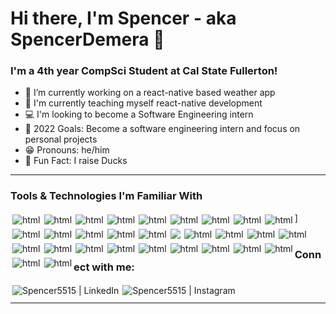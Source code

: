 # Hi there, I'm Spencer - aka SpencerDemera 👋

### I'm a 4th year CompSci Student at Cal State Fullerton!

- 🔭 I’m currently working on a react-native based weather app
- 🌾 I'm currently teaching myself react-native development
- 💻 I'm looking to become a Software Engineering intern
- 📸 2022 Goals: Become a software engineering intern and focus on personal projects
- 😁 Pronouns: he/him
- 🦆 Fun Fact: I raise Ducks

---

### Tools & Technologies I'm Familiar With

<img align="left" style="vertical-align:top; margin:3px" src="https://img.shields.io/badge/c-%2300599C.svg?style=for-the-badge&logo=c&logoColor=white" alt="html"/>
<img align="left" style="vertical-align:top; margin:3px" src="https://img.shields.io/badge/c++-%2300599C.svg?style=for-the-badge&logo=c%2B%2B&logoColor=white" alt="html"/>
<img align="left" style="vertical-align:top; margin:3px" src="https://img.shields.io/badge/c%23-%23239120.svg?style=for-the-badge&logo=c-sharp&logoColor=white" alt="html"/>
<img align="left" style="vertical-align:top; margin:3px" src="https://img.shields.io/badge/java-%23ED8B00.svg?style=for-the-badge&logo=java&logoColor=white" alt="html"/>
<img align="left" style="vertical-align:top; margin:3px" src="https://img.shields.io/badge/python-3670A0?style=for-the-badge&logo=python&logoColor=ffdd54" alt="html"/>
<img align="left" style="vertical-align:top; margin:3px" src="https://img.shields.io/badge/css3-%231572B6.svg?style=for-the-badge&logo=css3&logoColor=white" alt="html"/>
<img align="left" style="vertical-align:top; margin:3px" src="https://img.shields.io/badge/html5-%23E34F26.svg?style=for-the-badge&logo=html5&logoColor=white" alt="html"/>
<img align="left" style="vertical-align:top; margin:3px" src="https://img.shields.io/badge/php-%23777BB4.svg?style=for-the-badge&logo=php&logoColor=white" alt="html"/>
<img align="left" style="vertical-align:top; margin:3px" src="https://img.shields.io/badge/shell_script-%23121011.svg?style=for-the-badge&logo=gnu-bash&logoColor=white" alt="html"/>
<img align="left" style="vertical-align:top; margin:3px" src="https://img.shields.io/badge/javascript-%23323330.svg?style=for-the-badge&logo=javascript&logoColor=%23F7DF1E" alt="html"/>
<img align="left" style="vertical-align:top; margin:3px" src="https://img.shields.io/badge/mysql-%2300f.svg?style=for-the-badge&logo=mysql&logoColor=white" alt="html"/>
<img align="left" style="vertical-align:top; margin:3px" src="https://img.shields.io/badge/redis-%23DD0031.svg?style=for-the-badge&logo=redis&logoColor=white" alt="html"/>
<img align="left" style="vertical-align:top; margin:3px" src="https://img.shields.io/badge/sqlite-%2307405e.svg?style=for-the-badge&logo=sqlite&logoColor=white" alt="html"/>
<img align="left" style="vertical-align:top; margin:3px" src="https://img.shields.io/badge/Amazon%20DynamoDB-4053D6?style=for-the-badge&logo=Amazon%20DynamoDB&logoColor=white" alt="html"/>
<img align="left" style="vertical-align:top; margin:3px" src="https://img.shields.io/badge/.NET-5C2D91?style=for-the-badge&logo=.net&logoColor=white" />
<img align="left" style="vertical-align:top; margin:3px" src="https://img.shields.io/badge/Anaconda-%2344A833.svg?style=for-the-badge&logo=anaconda&logoColor=white" alt="html"/>
<img align="left" style="vertical-align:top; margin:3px" src="https://img.shields.io/badge/react-%2320232a.svg?style=for-the-badge&logo=react&logoColor=%2361DAFB" alt="html"/>
<img align="left" style="vertical-align:top; margin:3px" src="https://img.shields.io/badge/react_native-%2320232a.svg?style=for-the-badge&logo=react&logoColor=%2361DAFB" alt="html"/>
<img align="left" style="vertical-align:top; margin:3px" src="https://img.shields.io/badge/PyTorch-%23EE4C2C.svg?style=for-the-badge&logo=PyTorch&logoColor=white" alt="html"/>
<img align="left" style="vertical-align:top; margin:3px" src="https://img.shields.io/badge/Visual%20Studio%20Code-0078d7.svg?style=for-the-badge&logo=visual-studio-code&logoColor=white" alt="html"/>]
<img align="left" style="vertical-align:top; margin:3px" src="https://img.shields.io/badge/Eclipse-FE7A16.svg?style=for-the-badge&logo=Eclipse&logoColor=white" alt="html"/>
<img align="left" style="vertical-align:top; margin:3px" src="https://img.shields.io/badge/Reddit-%23FF4500.svg?style=for-the-badge&logo=Reddit&logoColor=white" alt="html"/>
<img align="left" style="vertical-align:top; margin:3px" src="https://img.shields.io/badge/Adobe%20Acrobat%20Reader-EC1C24.svg?style=for-the-badge&logo=Adobe%20Acrobat%20Reader&logoColor=white" alt="html"/>
<img align="left" style="vertical-align:top; margin:3px" src="https://img.shields.io/badge/Adobe%20Lightroom-31A8FF.svg?style=for-the-badge&logo=Adobe%20Lightroom&logoColor=white" alt="html"/>
<img align="left" style="vertical-align:top; margin:3px" src="https://img.shields.io/badge/figma-%23F24E1E.svg?style=for-the-badge&logo=figma&logoColor=white" alt="html"/>
<img align="left" style="vertical-align:top; margin:3px" src="https://img.shields.io/badge/Canva-%2300C4CC.svg?style=for-the-badge&logo=Canva&logoColor=white" alt="html"/>
<img align="left" style="vertical-align:top; margin:3px" src="https://img.shields.io/badge/nVIDIA-%2376B900.svg?style=for-the-badge&logo=nVIDIA&logoColor=white" alt="html"/>
<img align="left" style="vertical-align:top; margin:3px" src="https://img.shields.io/badge/Linux-FCC624?style=for-the-badge&logo=linux&logoColor=black" alt="html"/>
<img align="left" style="vertical-align:top; margin:3px" src="https://img.shields.io/badge/Ubuntu-E95420?style=for-the-badge&logo=ubuntu&logoColor=white" alt="html"/>
<img align="left" style="vertical-align:top; margin:3px" src="https://img.shields.io/badge/Windows-0078D6?style=for-the-badge&logo=windows&logoColor=white" alt="html"/>

<br/>
<br/>

### Connect with me:

[<img align="left" alt="Spencer5515 | LinkedIn" style="vertical-align:top; margin:3px" src="https://img.shields.io/badge/linkedin-%230077B5.svg?style=for-the-badge&logo=linkedin&logoColor=white" />][linkedin]
[<img align="left" alt="Spencer5515 | Instagram" style="vertical-align:top; margin:3px" src="https://img.shields.io/badge/spencer.demera-%23E4405F.svg?style=for-the-badge&logo=Instagram&logoColor=white" />][instagram]

<br/>

---

[instagram]: https://instagram.com/spencer.demera
[linkedin]: https://www.linkedin.com/in/~spencer-demera/
